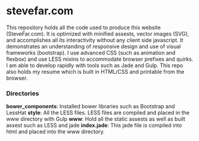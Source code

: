 stevefar.com
============
This repository holds all the code used to produce this website (SteveFar.com). It is optimized with minified assests, vector images (SVG), and accomplishes all its interactivity without any client side javascript. It demonstrates an understanding of responsive design and use of visual frameworks (bootstrap). I use advanced CSS (such as animation and flexbox) and use LESS mixins to accommodate browser prefixes and quirks. I am able to develop rapidly with tools such as Jade and Gulp. This repo also holds my resume which is built in HTML/CSS and printable from the browser.

### Directories

**bower_components**: Installed bower libraries such as Bootstrap and LessHat
**style**: All the LESS files. LESS files are compiled and placed in the www directory with Gulp
**www**: Hold all the static assests as well as built assest such as LESS and jade
**index.jade**: This jade file is compiled into html and placed into the www directory.
